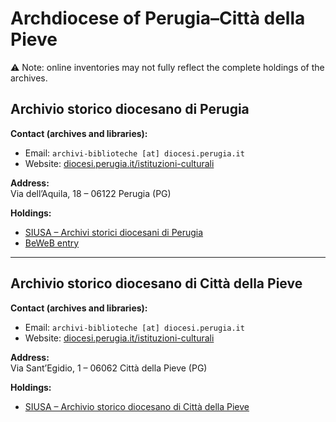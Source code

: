 # Archdiocese of Perugia–Città della Pieve

⚠️ Note: online inventories may not fully reflect the complete holdings of the archives.

## Archivio storico diocesano di Perugia  

**Contact (archives and libraries):**  
- Email: `archivi-biblioteche [at] diocesi.perugia.it`  
- Website: [diocesi.perugia.it/istituzioni-culturali](https://diocesi.perugia.it/istituzioni-culturali/)  

**Address:**  
Via dell’Aquila, 18 – 06122 Perugia (PG)  

**Holdings:**  
- [SIUSA – Archivi storici diocesani di Perugia](https://siusa-archivi.cultura.gov.it/cgi-bin/siusa/pagina.pl?TipoPag=cons&Chiave=12378)  
- [BeWeB entry](https://www.beweb.chiesacattolica.it/istituticulturali/istituto/1583/)  

---

## Archivio storico diocesano di Città della Pieve  

**Contact (archives and libraries):**  
- Email: `archivi-biblioteche [at] diocesi.perugia.it`  
- Website: [diocesi.perugia.it/istituzioni-culturali](https://diocesi.perugia.it/istituzioni-culturali/)  

**Address:**  
Via Sant’Egidio, 1 – 06062 Città della Pieve (PG)  

**Holdings:**  
- [SIUSA – Archivio storico diocesano di Città della Pieve](https://siusa-archivi.cultura.gov.it/cgi-bin/siusa/pagina.pl?TipoPag=cons&Chiave=8214)
